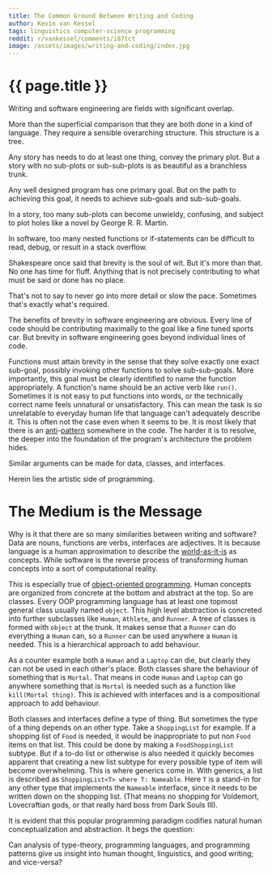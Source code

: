 ```yaml
---
title: The Common Ground Between Writing and Coding
author: Kevin van Kessel
tags: linguistics computer-science programming
reddit: r/vankessel/comments/i87tct
image: /assets/images/writing-and-coding/index.jpg
---
```


# {{ page.title }}

Writing and software engineering are fields with significant overlap.

More than the superficial comparison that they are both done in a kind of language. They require a sensible overarching structure. This structure is a tree.

Any story has needs to do at least one thing, convey the primary plot. But a story with no sub-plots or sub-sub-plots is as beautiful as a branchless trunk.

Any well designed program has one primary goal. But on the path to achieving this goal, it needs to achieve sub-goals and sub-sub-goals.

In a story, too many sub-plots can become unwieldy, confusing, and subject to plot holes like a novel by George R. R. Martin.

In software, too many nested functions or if-statements can be difficult to read, debug, or result in a stack overflow.

Shakespeare once said that brevity is the soul of wit. But it's more than that. No one has time for fluff. Anything that is not precisely contributing to what must be said or done has no place.

That's not to say to never go into more detail or slow the pace. Sometimes that's exactly what's required.

The benefits of brevity in software engineering are obvious. Every line of code should be contributing maximally to the goal like a fine tuned sports car. But brevity in software engineering goes beyond individual lines of code.

Functions must attain brevity in the sense that they solve exactly one exact sub-goal, possibly invoking other functions to solve sub-sub-goals. More importantly, this goal must be clearly identified to name the function appropriately. A function's name should be an active verb like `run()`. Sometimes it is not easy to put functions into words, or the technically correct name feels unnatural or unsatisfactory. This can mean the task is so unrelatable to everyday human life that language can't adequately describe it. This is often not the case even when it seems to be. It is most likely that there is an [anti](https://en.wikipedia.org/wiki/Anti-pattern)-[pattern](https://en.wikipedia.org/wiki/Software_design_pattern) somewhere in the code. The harder it is to resolve, the deeper into the foundation of the program's architecture the problem hides.

Similar arguments can be made for data, classes, and interfaces.

Herein lies the artistic side of programming.

# The Medium is the Message

Why is it that there are so many similarities between writing and software? Data are nouns, functions are verbs, interfaces are adjectives. It is because language is a human approximation to describe the [world-as-it-is](https://en.wikipedia.org/wiki/Thing-in-itself) as concepts. While software is the reverse process of transforming human concepts into a sort of computational reality.

This is especially true of [object-oriented programming](https://en.wikipedia.org/wiki/Object-oriented_programming). Human concepts are organized from concrete at the bottom and abstract at the top. So are classes. Every OOP programming language has at least one topmost general class usually named `object`. This high level abstraction is concreted into further subclasses like `Human`, `Athlete`, and `Runner`. A tree of classes is formed with `object` at the trunk. It makes sense that a `Runner` can do everything a `Human` can, so a `Runner` can be used anywhere a `Human` is needed. This is a hierarchical approach to add behaviour.

As a counter example both a `Human` and a `Laptop` can die, but clearly they can not be used in each other's place. Both classes share the behaviour of something that is `Mortal`. That means in code `Human` and `Laptop` can go anywhere something that is `Mortal` is needed such as a function like `kill(Mortal thing)`. This is achieved with interfaces and is a compositional approach to add behaviour.

Both classes and interfaces define a type of thing. But sometimes the type of a thing depends on an other type. Take a `ShoppingList` for example. If a shopping list of `Food` is needed, it would be inappropriate to put non `Food` items on that list. This could be done by making a `FoodShoppingList` subtype. But if a to-do list or otherwise is also needed it quickly becomes apparent that creating a new list subtype for every possible type of item will become overwhelming. This is where generics come in. With generics, a list is described as `ShoppingList<T> where T: Nameable`. Here `T` is a stand-in for any other type that implements the `Nameable` interface, since it needs to be written down on the shopping list. (That means no shopping for Voldemort, Lovecraftian gods, or that really hard boss from Dark Souls III).

It is evident that this popular programming paradigm codifies natural human conceptualization and abstraction. It begs the question:

Can analysis of type-theory, programming languages, and programming patterns give us insight into human thought, linguistics, and good writing; and vice-versa?
